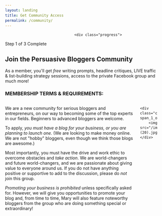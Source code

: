 ```yaml
---
layout: landing
title: Get Community Access
permalink: /community/
---
```


<div class="container-fluid">
            <div id="invite-header" class="row">
            
                                    <div class="progress">
  <div class="progress-bar progress-bar-striped active" role="progressbar" aria-valuenow="50" aria-valuemin="0" aria-valuemax="100" style="width: 33%">
    <span class="sr-only">Step 1 of 3 Complete</span>
  </div>
  </div>
                    <h2>Join the Persuasive Bloggers Community</h2>
                    <p>As a member, you'll get <em>free</em> writing prompts, headline critiques, LIVE traffic & list-building strategy sessions, access to the private Facebook group and much more!</p>
            </div>
<script type="text/javascript" src="http://form.jotform.co/jsform/51885749877884"></script>

<div class="padding-regular no-padding-bottom"><h3 class="no-padding-bottom">MEMBERSHIP TERMS & REQUIREMENTS:</h3></div>
<div class="columns group">
    <div class="col span_2_of_3">

<div class="text-align-left">
<p>We are a new community for serious bloggers and entrepreneurs, on our way to becoming some of the top experts in our fields. Beginners to advanced bloggers are welcome.</p>

<p>To apply, <em>you must have a blog for your business, or you are planning to launch one.</em> (We are looking to make money online. We are not "hobby" bloggers, even though we think those blogs are awesome.)</p>

<p>Most importantly, you must have the drive and work ethic to overcome obstacles and <em>take action</em>. We are world-changers and future world-changers, and we are passionate about giving value to everyone around us. If you do not have anything positive or supportive to add to the discussion, please do <em>not</em> join this group.</p>

<p><em>Promoting your business is prohibited</em> unless specifically asked for. However, we will give you opportunities to promote your blog and, from time to time, Mary will also feature noteworthy bloggers from the group who are doing something special or extraordinary!</p>
</div>

</div>

    <div class="col span_1_of_3">
        <img src="/img/photoshoot-(20).jpg">
    </div> 
</div>


</div>

&nbsp;